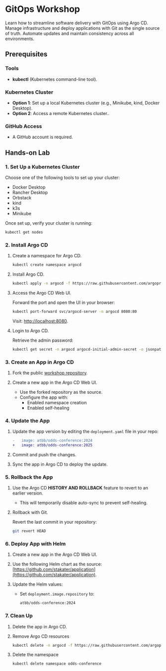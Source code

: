 # GitOps Workshop

Learn how to streamline software delivery with GitOps using Argo CD. Manage infrastructure and deploy applications with Git as the single source of truth. Automate updates and maintain consistency across all environments.

## Prerequisites

### Tools
- **kubectl** (Kubernetes command-line tool).

### Kubernetes Cluster
- **Option 1**: Set up a local Kubernetes cluster (e.g., Minikube, kind, Docker Desktop).
- **Option 2**: Access a remote Kubernetes cluster..

### GitHub Access
- A GitHub account is required.

## Hands-on Lab

### 1. Set Up a Kubernetes Cluster
Choose one of the following tools to set up your cluster:
- Docker Desktop
- Rancher Desktop
- Orbstack
- kind
- k3s
- Minikube

Once set up, verify your cluster is running:

```sh
kubectl get nodes
```

### 2. Install Argo CD

1. Create a namespace for Argo CD.

    ```sh
    kubectl create namespace argocd
    ```

2. Install Argo CD.

    ```sh
    kubectl apply -n argocd -f https://raw.githubusercontent.com/argoproj/argo-cd/stable/manifests/install.yaml
    ```

3. Access the Argo CD Web UI.

    Forward the port and open the UI in your browser:

    ```sh
    kubectl port-forward svc/argocd-server -n argocd 8080:80
    ```

   Visit: [http://localhost:8080](http://localhost:8080).

4. Login to Argo CD.

    Retrieve the admin password:

    ```sh
    kubectl get secret -n argocd argocd-initial-admin-secret -o jsonpath="{.data.password}" | base64 -d
    ```

### 3. Create an App in Argo CD

1. Fork the public [workshop repository](https://github.com/ODDS-TEAM/gitops-workshop).

2. Create a new app in the Argo CD Web UI.

    - Use the forked repository as the source.
    - Configure the app with:
        - Enabled namespace creation
        - Enabled self-healing

### 4. Update the App

1. Update the app version by editing the `deployment.yaml` file in your repo:

    ```diff
    -   image: atbb/odds-conference:2024
    +   image: atbb/odds-conference:2025
    ```

2. Commit and push the changes.

3. Sync the app in Argo CD to deploy the update.

### 5. Rollback the App

1. Use the Argo CD **HISTORY AND ROLLBACK** feature to revert to an earlier version.

    - This will temporarily disable auto-sync to prevent self-healing.

2. Rollback with Git.

    Revert the last commit in your repository:

    ```sh
    git revert HEAD
    ```

### 6. Deploy App with Helm

1. Create a new app in the Argo CD Web UI.

2. Use the following Helm chart as the source: [https://github.com/stakater/application](https://github.com/stakater/application).

3. Update the Helm values:

    - Set `deployment.image.repository` to:

        ```sh
        atbb/odds-conference:2024
        ```

### 7. Clean Up

1. Delete the app in Argo CD.

2. Remove Argo CD resources

    ```sh
    kubectl delete -n argocd -f https://raw.githubusercontent.com/argoproj/argo-cd/stable/manifests/install.yaml
    ```

3. Delete the namespace

    ```sh
    kubectl delete namespace odds-conference
    ```
